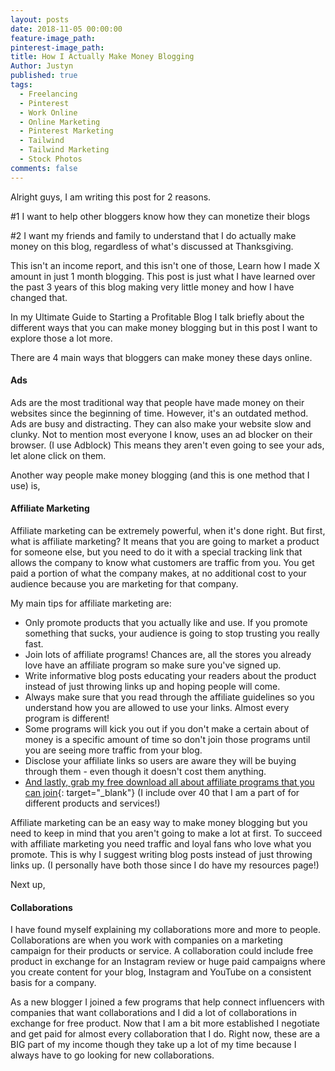 ```yaml
---
layout: posts
date: 2018-11-05 00:00:00
feature-image_path:
pinterest-image_path:
title: How I Actually Make Money Blogging
Author: Justyn
published: true
tags:
  - Freelancing
  - Pinterest
  - Work Online
  - Online Marketing
  - Pinterest Marketing
  - Tailwind
  - Tailwind Marketing
  - Stock Photos
comments: false
---
```


Alright guys, I am writing this post for 2 reasons.&nbsp;

#1 I want to help other bloggers know how they can monetize their blogs

#2 I want my friends and family to understand that I do actually make money on this blog, regardless of what's discussed at Thanksgiving.&nbsp;

This isn't an income report, and this isn't one of those, Learn how I made X amount in just 1 month blogging. This post is just what I have learned over the past 3 years of this blog making very little money and how I have changed that.&nbsp;

In my Ultimate Guide to Starting a Profitable Blog I talk briefly about the different ways that you can make money blogging but in this post I want to explore those a lot more.&nbsp;

There are 4 main ways that bloggers can make money these days online.&nbsp;

#### Ads

Ads are the most traditional way that people have made money on their websites since the beginning of time. However, it's an outdated method. Ads are busy and distracting. They can also make your website slow and clunky. Not to mention most everyone I know, uses an ad blocker on their browser. (I use Adblock) This means they aren't even going to see your ads, let alone click on them.&nbsp;

Another way people make money blogging (and this is one method that I use) is,&nbsp;

#### Affiliate Marketing

Affiliate marketing can be extremely powerful, when it's done right. But first, what is affiliate marketing? It means that you are going to market a product for someone else, but you need to do it with a special tracking link that allows the company to know what customers are traffic from you. You get paid a portion of what the company makes, at no additional cost to your audience because you are marketing for that company.&nbsp;

My main tips for affiliate marketing are:&nbsp;

* Only promote products that you actually like and use. If you promote something that sucks, your audience is going to stop trusting you really fast.
* Join lots of affiliate programs! Chances are, all the stores you already love have an affiliate program so make sure you've signed up.&nbsp;
* Write informative blog posts educating your readers about the product instead of just throwing links up and hoping people will come.&nbsp;
* Always make sure that you read through the affiliate guidelines so you understand how you are allowed to use your links. Almost every program is different!&nbsp;
* Some programs will kick you out if you don't make a certain about of money is a specific amount of time so don't join those programs until you are seeing more traffic from your blog.
* Disclose your affiliate links so users are aware they will be buying through them - even though it doesn't cost them anything.&nbsp;
* [And lastly, grab my free download all about affiliate programs that you can join](https://www.subscribepage.com/affiliate-bloggers){: target="_blank"} (I include over 40 that I am a part of for different products and services!)

Affiliate marketing can be an easy way to make money blogging but you need to keep in mind that you aren't going to make a lot at first. To succeed with affiliate marketing you need traffic and loyal fans who love what you promote. This is why I suggest writing blog posts instead of just throwing links up. (I personally have both those since I do have my resources page!)

Next up,&nbsp;

#### Collaborations

I have found myself explaining my collaborations more and more to people. Collaborations are when you work with companies on a marketing campaign for their products or service. A collaboration could include free product in exchange for an Instagram review or huge paid campaigns where you create content for your blog, Instagram and YouTube on a consistent basis for a company.&nbsp;

As a new blogger I joined a few programs that help connect influencers with companies that want collaborations and I did a lot of collaborations in exchange for free product. Now that I am a bit more established I negotiate and get paid for almost every collaboration that I do. Right now, these are a BIG part of my income though they take up a lot of my time because I always have to go looking for new collaborations.&nbsp;